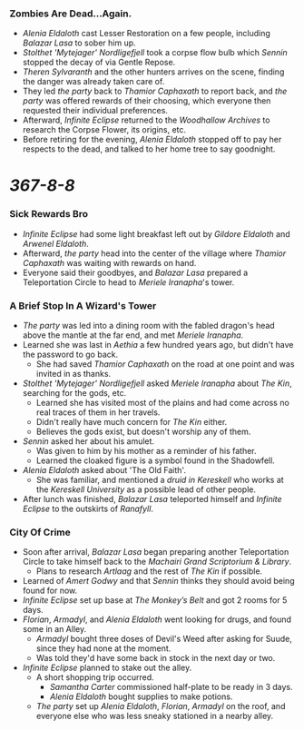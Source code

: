 ### Zombies Are Dead...Again.

* *Alenia Eldaloth* cast Lesser Restoration on a few people, including *Balazar Lasa* to sober him up.
* *Stolthet 'Mytejager' Nordligefjell* took a corpse flow bulb which *Sennin* stopped the decay of via Gentle Repose.
* *Theren Sylvaranth* and the other hunters arrives on the scene, finding the danger was already taken care of.
* They led *the party* back to *Thamior Caphaxath* to report back, and *the party* was offered rewards of their choosing, which everyone then requested their individual preferences.
* Afterward, *Infinite Eclipse* returned to the *Woodhallow Archives* to research the Corpse Flower, its origins, etc.
* Before retiring for the evening, *Alenia Eldaloth* stopped off to pay her respects to the dead, and talked to her home tree to say goodnight.

# *367-8-8*

### Sick Rewards Bro

* *Infinite Eclipse* had some light breakfast left out by *Gildore Eldaloth* and *Arwenel Eldaloth*.
* Afterward, *the party* head into the center of the village where *Thamior Caphaxath* was waiting with rewards on hand. 
* Everyone said their goodbyes, and *Balazar Lasa* prepared a Teleportation Circle to head to *Meriele Iranapha*'s tower.

### A Brief Stop In A Wizard's Tower

* *The party* was led into a dining room with the fabled dragon's head above the mantle at the far end, and met *Meriele Iranapha*.
* Learned she was last in *Aethia* a few hundred years ago, but didn't have the password to go back.
  * She had saved *Thamior Caphaxath* on the road at one point and was invited in as thanks.
* *Stolthet 'Mytejager' Nordligefjell* asked *Meriele Iranapha* about *The Kin*, searching for the gods, etc.
  * Learned she has visited most of the plains and had come across no real traces of them in her travels.
  * Didn't really have much concern for *The Kin* either.
  * Believes the gods exist, but doesn't worship any of them.
* *Sennin* asked her about his amulet.
  * Was given to him by his mother as a reminder of his father.
  * Learned the cloaked figure is a symbol found in the Shadowfell.
* *Alenia Eldaloth* asked about 'The Old Faith'.
  * She was familiar, and mentioned a *druid in Kereskell* who works at the *Kereskell University* as a possible lead of other people.
* After lunch was finished, *Balazar Lasa* teleported himself and *Infinite Eclipse* to the outskirts of *Ranafyll*.

### City Of Crime

* Soon after arrival, *Balazar Lasa* began preparing another Teleportation Circle to take himself back to the *Machairi Grand Scriptorium & Library*.
  * Plans to research *Artlaag* and the rest of *The Kin* if possible.
* Learned of *Amert Godwy* and that *Sennin* thinks they should avoid being found for now.
* *Infinite Eclipse* set up base at *The Monkey’s Belt* and got 2 rooms for 5 days.
* *Florian*, *Armadyl*, and *Alenia Eldaloth* went looking for drugs, and found some in an Alley.
  * *Armadyl* bought three doses of Devil's Weed after asking for Suude, since they had none at the moment.
  * Was told they'd have some back in stock in the next day or two.
* *Infinite Eclipse* planned to stake out the alley.
  * A short shopping trip occurred.
    * *Samantha Carter* commissioned half-plate to be ready in 3 days.
    * *Alenia Eldaloth* bought supplies to make potions.
  * *The party* set up *Alenia Eldaloth*, *Florian*, *Armadyl* on the roof, and everyone else who was less sneaky stationed in a nearby alley.
